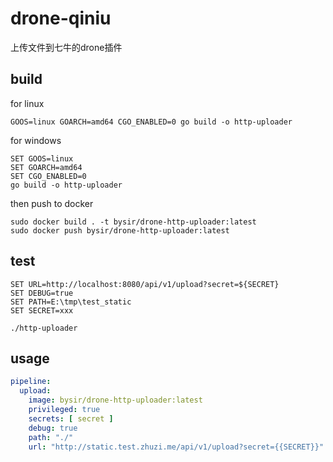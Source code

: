 # drone-qiniu
上传文件到七牛的drone插件

## build
for linux
```
GOOS=linux GOARCH=amd64 CGO_ENABLED=0 go build -o http-uploader
```

for windows
```
SET GOOS=linux 
SET GOARCH=amd64 
SET CGO_ENABLED=0 
go build -o http-uploader
```

then push to docker

```
sudo docker build . -t bysir/drone-http-uploader:latest
sudo docker push bysir/drone-http-uploader:latest
```

## test

```
SET URL=http://localhost:8080/api/v1/upload?secret=${SECRET}
SET DEBUG=true
SET PATH=E:\tmp\test_static
SET SECRET=xxx

./http-uploader
```

## usage
```yaml
pipeline:
  upload:
    image: bysir/drone-http-uploader:latest
    privileged: true
    secrets: [ secret ]
    debug: true
    path: "./"
    url: "http://static.test.zhuzi.me/api/v1/upload?secret={{SECRET}}"

```